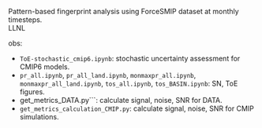 Pattern-based fingerprint analysis using ForceSMIP dataset at monthly timesteps.   
LLNL  

obs:
* ```ToE-stochastic_cmip6.ipynb```: stochastic uncertainty assessment for CMIP6 models. 
* ```pr_all.ipynb```, ```pr_all_land.ipynb```, ```monmaxpr_all.ipynb```, ```monmaxpr_all_land.ipynb```, ```tos_all.ipynb```, ```tos_BASIN.ipynb```: SN, ToE figures. 
* get_metrics_DATA.py```: calculate signal, noise, SNR for DATA. 
* ```get_metrics_calculation_CMIP.py```: calculate signal, noise, SNR for CMIP simulations. 
